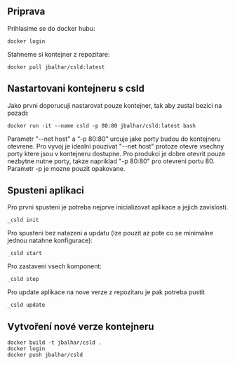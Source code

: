Priprava
--------
    
Prihlasime se do docker hubu:
    
    docker login
        
Stahneme si kontejner z repozitare:
    
    docker pull jbalhar/csld:latest

Nastartovani kontejneru s csld
-----------------------------------

Jako prvni doporucuji nastarovat pouze kontejner, tak aby zustal bezici na pozadi:
   
```
docker run -it --name csld -p 80:80 jbalhar/csld:latest bash
```   
    
Parametr "--net host" a "-p 80:80" urcuje jake porty budou do kontejneru otevrene. Pro vyvoj je idealni pouzivat "--net host" protoze otevre vsechny porty ktere jsou v kontejneru dostupne.
Pro produkci je dobre otevrit pouze nezbytne nutne porty, takze napriklad "-p 80:80" pro otevreni portu 80. Parametr -p je mozne pouzit opakovane.
                    
        
Spusteni aplikaci
-----------------

Pro prvni spusteni je potreba nejprve inicializovat aplikace a jejich zavislosti. 
    
    _csld init

Pro spusteni bez natazeni a updatu (lze pouzit az pote co se minimalne jednou natahne konfigurace):

    _csld start

Pro zastaveni vsech komponent:

    _csld stop
            
Pro update aplikace na nove verze z repozitaru je pak potreba pustit

    _csld update
    
Vytvoření nové verze kontejneru
-------------------------------

```
docker build -t jbalhar/csld .
docker login
docker push jbalhar/csld
```
